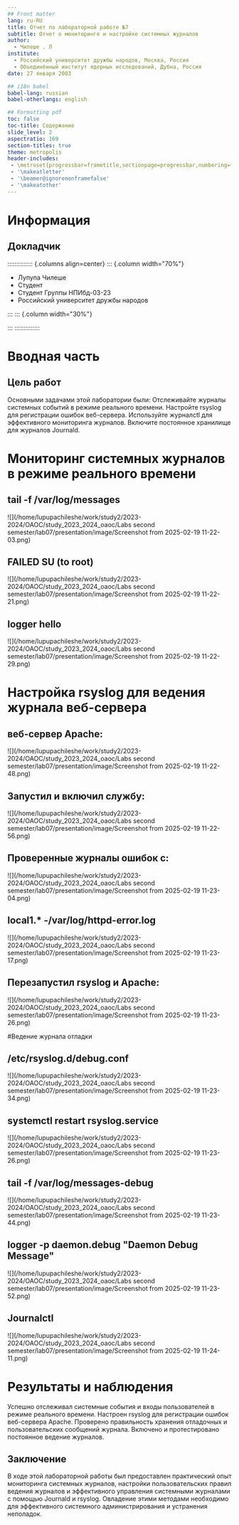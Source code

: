 ```yaml
---
## Front matter
lang: ru-RU
title: Отчет по лабораторной работе №7
subtitle: Отчет о мониторинге и настройке системных журналов
author:
  - Чилеше . Л
institute:
  - Российский университет дружбы народов, Москва, Россия
  - Объединённый институт ядерных исследований, Дубна, Россия
date: 27 января 2003

## i18n babel
babel-lang: russian
babel-otherlangs: english

## Formatting pdf
toc: false
toc-title: Содержание
slide_level: 2
aspectratio: 169
section-titles: true
theme: metropolis
header-includes:
 - \metroset{progressbar=frametitle,sectionpage=progressbar,numbering=fraction}
 - '\makeatletter'
 - '\beamer@ignorenonframefalse'
 - '\makeatother'
---
```


# Информация

## Докладчик

:::::::::::::: {.columns align=center}
::: {.column width="70%"}

  * Лупупа Чилеше
  * Студент
  * Студент Группы НПИбд-03-23
  * Российский университет дружбы народов

:::
::: {.column width="30%"}


:::
::::::::::::::

# Вводная часть

## Цель работ

Основными задачами этой лаборатории были:
Отслеживайте журналы системных событий в режиме реального времени.
Настройте rsyslog для регистрации ошибок веб-сервера.
Используйте журналctl для эффективного мониторинга журналов.
Включите постоянное хранилище для журналов Journald.

# Мониторинг системных журналов в режиме реального времени


## tail -f /var/log/messages

![](/home/lupupachileshe/work/study2/2023-2024/OAOC/study_2023_2024_oaoc/Labs second semester/lab07/presentation/image/Screenshot from 2025-02-19 11-22-03.png)

## FAILED SU (to root)

![](/home/lupupachileshe/work/study2/2023-2024/OAOC/study_2023_2024_oaoc/Labs second semester/lab07/presentation/image/Screenshot from 2025-02-19 11-22-21.png)

## logger hello

![](/home/lupupachileshe/work/study2/2023-2024/OAOC/study_2023_2024_oaoc/Labs second semester/lab07/presentation/image/Screenshot from 2025-02-19 11-22-29.png)

# Настройка rsyslog для ведения журнала веб-сервера

## веб-сервер Apache:

![](/home/lupupachileshe/work/study2/2023-2024/OAOC/study_2023_2024_oaoc/Labs second semester/lab07/presentation/image/Screenshot from 2025-02-19 11-22-48.png)

## Запустил и включил службу:

![](/home/lupupachileshe/work/study2/2023-2024/OAOC/study_2023_2024_oaoc/Labs second semester/lab07/presentation/image/Screenshot from 2025-02-19 11-22-56.png)

## Проверенные журналы ошибок с:

![](/home/lupupachileshe/work/study2/2023-2024/OAOC/study_2023_2024_oaoc/Labs second semester/lab07/presentation/image/Screenshot from 2025-02-19 11-23-04.png)

## local1.* -/var/log/httpd-error.log

![](/home/lupupachileshe/work/study2/2023-2024/OAOC/study_2023_2024_oaoc/Labs second semester/lab07/presentation/image/Screenshot from 2025-02-19 11-23-17.png)

## Перезапустил rsyslog и Apache:

![](/home/lupupachileshe/work/study2/2023-2024/OAOC/study_2023_2024_oaoc/Labs second semester/lab07/presentation/image/Screenshot from 2025-02-19 11-23-26.png)

#Ведение журнала отладки

## /etc/rsyslog.d/debug.conf

![](/home/lupupachileshe/work/study2/2023-2024/OAOC/study_2023_2024_oaoc/Labs second semester/lab07/presentation/image/Screenshot from 2025-02-19 11-23-34.png)

## systemctl restart rsyslog.service

![](/home/lupupachileshe/work/study2/2023-2024/OAOC/study_2023_2024_oaoc/Labs second semester/lab07/presentation/image/Screenshot from 2025-02-19 11-23-26.png)

## tail -f /var/log/messages-debug

![](/home/lupupachileshe/work/study2/2023-2024/OAOC/study_2023_2024_oaoc/Labs second semester/lab07/presentation/image/Screenshot from 2025-02-19 11-23-44.png)

## logger -p daemon.debug "Daemon Debug Message"

![](/home/lupupachileshe/work/study2/2023-2024/OAOC/study_2023_2024_oaoc/Labs second semester/lab07/presentation/image/Screenshot from 2025-02-19 11-23-52.png)

## Journalctl

![](/home/lupupachileshe/work/study2/2023-2024/OAOC/study_2023_2024_oaoc/Labs second semester/lab07/presentation/image/Screenshot from 2025-02-19 11-24-11.png)

# Результаты и наблюдения

Успешно отслеживал системные события и входы пользователей в режиме
реального времени.
Настроен rsyslog для регистрации ошибок веб-сервера Apache.
Проверено правильность хранения отладочных и пользовательских сообщений
журнала.
Включено и протестировано постоянное ведение журналов.

## Заключение

В ходе этой лабораторной работы был предоставлен практический опыт
мониторинга системных журналов, настройки пользовательских правил ведения
журналов и эффективного управления системными журналами с помощью Journald
и rsyslog. Овладение этими методами необходимо для эффективного системного
администрирования и устранения неполадок.


